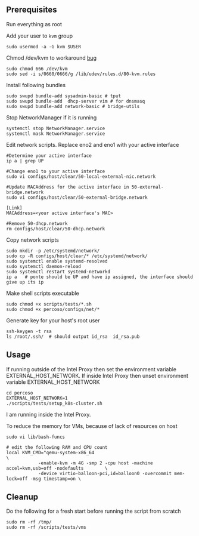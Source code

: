 ## Prerequisites

Run everything as root

Add your user to `kvm` group

```shell script
sudo usermod -a -G kvm $USER
```

Chmod /dev/kvm to workaround [bug](https://bugzilla.redhat.com/show_bug.cgi?id=1479558)

```shell script
sudo chmod 666 /dev/kvm
sudo sed -i s/0660/0666/g /lib/udev/rules.d/80-kvm.rules
```

Install following bundles

```shell script
sudo swupd bundle-add sysadmin-basic # tput
sudo swupd bundle-add  dhcp-server vim # for dnsmasq
sudo swupd bundle-add network-basic # bridge-utils
```

Stop NetworkManager if it is running

```shell script
systemctl stop NetworkManager.service
systemctl mask NetworkManager.service
```

Edit network scripts. Replace eno2 and eno1 with your active interface

```shell script
#Determine your active interface
ip a | grep UP

#Change eno1 to your active interface
sudo vi configs/host/clear/50-local-external-nic.network

#Update MACAddress for the active interface in 50-external-bridge.network
sudo vi configs/host/clear/50-external-bridge.network

[Link]
MACAddress=<your active interface's MAC>

#Remove 50-dhcp.network
rm configs/host/clear/50-dhcp.network
```

Copy network scripts

```shell script
sudo mkdir -p /etc/systemd/network/
sudo cp -R configs/host/clear/* /etc/systemd/network/
sudo systemctl enable systemd-resolved
sudo systemctl daemon-reload
sudo systemctl restart systemd-networkd
ip a   # ponte should be UP and have ip assigned, the interface should give up its ip
```

Make shell scripts executable

```shell script
sudo chmod +x scripts/tests/*.sh
sudo chmod +x percoso/configs/net/*
```

Generate key for your host's root user
```shell script
ssh-keygen -t rsa
ls /root/.ssh/  # should output id_rsa  id_rsa.pub
```

## Usage
If running outside of the Intel Proxy then set the environment variable EXTERNAL_HOST_NETWORK. If inside Intel Proxy then unset environment variable EXTERNAL_HOST_NETWORK

```shell script
cd percoso
EXTERNAL_HOST_NETWORK=1
./scripts/tests/setup_k8s-cluster.sh
```
I am running inside the Intel Proxy.


To reduce the memory for VMs, because of lack of resources on host
```shell script
sudo vi lib/bash-funcs

# edit the following RAM and CPU count
local KVM_CMD="qemu-system-x86_64                                                         \
            -enable-kvm -m 4G -smp 2 -cpu host -machine accel=kvm,usb=off -nodefaults        \
            -device virtio-balloon-pci,id=balloon0 -overcommit mem-lock=off -msg timestamp=on \
```

## Cleanup
Do the following for a fresh start before running the script from scratch
```shell script
sudo rm -rf /tmp/
sudo rm -rf /scripts/tests/vms
```
